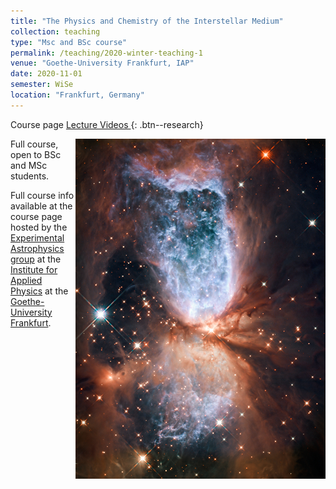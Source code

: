 ```yaml
---
title: "The Physics and Chemistry of the Interstellar Medium"
collection: teaching
type: "Msc and BSc course"
permalink: /teaching/2020-winter-teaching-1
venue: "Goethe-University Frankfurt, IAP"
date: 2020-11-01
semester: WiSe
location: "Frankfurt, Germany"
---
```


[<i class="fas fa-link"></i>](https://exp-astro.de/ism/)  Course page
[Lecture Videos <i class="fab fa-youtube"></i>](https://www.youtube.com/playlist?list=PL39FzCVlEO_emydhtivF8qED9CCZY1fKx){: .btn--research}



<img style="float: right;" src="/images/ISM-image.jpg" width="400">
Full course, open to BSc and MSc students.

Full course info available at the course page hosted by the [Experimental Astrophysics group](https://exp-astro.de) at the [Institute for Applied Physics](https://www.uni-frankfurt.de/49311579/) at the [Goethe-University Frankfurt](https://www.uni-frankfurt.de).
